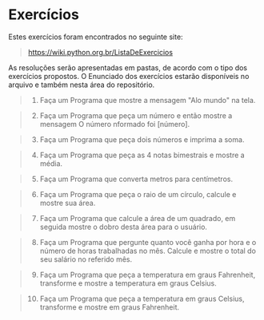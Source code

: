 # Exercícios

Estes exercícios foram encontrados no seguinte site:
> https://wiki.python.org.br/ListaDeExercicios

As resoluções serão apresentadas em pastas, de acordo com o tipo dos exercícios propostos.
O Enunciado dos exercícios estarão disponíveis no arquivo e também nesta área do repositório.

>1. Faça um Programa que mostre a mensagem "Alo mundo" na tela.

>2. Faça um Programa que peça um número e então mostre a mensagem O número nformado foi [número].

>3. Faça um Programa que peça dois números e imprima a soma.

>4. Faça um Programa que peça as 4 notas bimestrais e mostre a média.

>5. Faça um Programa que converta metros para centímetros.

>6. Faça um Programa que peça o raio de um círculo, calcule e mostre sua área.

>7. Faça um Programa que calcule a área de um quadrado, em seguida mostre o dobro desta área para o usuário.

>8. Faça um Programa que pergunte quanto você ganha por hora e o número de horas trabalhadas no mês. Calcule e mostre o total do seu salário no referido mês.

>9. Faça um Programa que peça a temperatura em graus Fahrenheit, transforme e mostre a temperatura em graus Celsius.

>10. Faça um Programa que peça a temperatura em graus Celsius, transforme e mostre em graus Fahrenheit.
